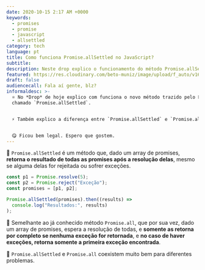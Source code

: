 ```yaml
---
date: 2020-10-15 2:17 AM +0000
keywords:
  - promises
  - promise
  - javascript
  - allsettled
category: tech
language: pt
title: Como funciona Promise.allSettled no JavaScript?
subtitle:
description: Neste drop explico o funcionamento do método Promise.allSettled no JavaScript.
featured: https://res.cloudinary.com/beto-muniz/image/upload/f_auto/v1602458273/Titulo_Image_Site_1_fuz23k.jpg
draft: false
audiencecall: Fala aí gente, blz?
informaldesc: >-
  ⭐️ No *Drop* de hoje explico com funciona o novo método trazido pelo ES2020
  chamado `Promise.allSettled`.


  ⚡️ Também explico a diferença entre `Promise.allSettled` e `Promise.all`.


  😋 Ficou bem legal. Espero que gostem.
---
```


🌟 `Promise.allSettled` é um método que, dado um array de promises, **retorna o resultado de todas as promises após a resolução delas**, mesmo se alguma delas for rejeitada ou sofrer exceções.

```javascript
const p1 = Promise.resolve(5);
const p2 = Promise.reject("Exceção");
const promises = [p1, p2];

Promise.allSettled(promises).then((results) =>
  console.log("Resultados:", results)
);
```

🤯 Semelhante ao já conhecido método `Promise.all`, que por sua vez, dado um array de promises, espera a resolução de todas, e **somente as retorna por completo se nenhuma exceção for retornada**, e **no caso de haver exceções, retorna somente a primeira exceção encontrada**.

🤩 `Promise.allSettled` e `Promise.all` coexistem muito bem para diferentes problemas.
